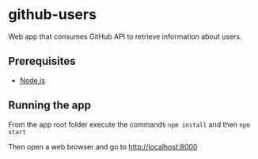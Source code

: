 # github-users

Web app that consumes GitHub API to retrieve information about users.

## Prerequisites
 * [Node.js](https://nodejs.org)

## Running the app
From the app root folder execute the commands `npm install` and then `npm start`

Then open a web browser and go to [http://localhost:8000](http://localhost:8000)

